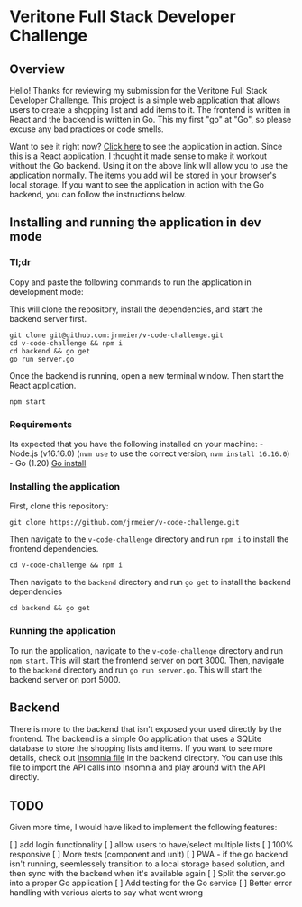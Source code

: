 # Veritone Full Stack Developer Challenge

## Overview

Hello! Thanks for reviewing my submission for the Veritone Full Stack Developer Challenge. This project is a simple web application that allows users to create a shopping list and add items to it. The frontend is written in React and the backend is written in Go. This my first "go" at "Go", so please excuse any bad practices or code smells.

Want to see it right now? [Click here](https://jrmeier.github.io/v-code-challenge/) to see the application in action. Since this is a React application, I thought it made sense to make it workout without the Go backend. Using it on the above link will allow you to use the application normally. The items you add will be stored in your browser's local storage. If you want to see the application in action with the Go backend, you can follow the instructions below.

## Installing and running the application in dev mode

### Tl;dr

Copy and paste the following commands to run the application in development mode:

This will clone the repository, install the dependencies, and start the backend server first.

```shell
git clone git@github.com:jrmeier/v-code-challenge.git
cd v-code-challenge && npm i
cd backend && go get
go run server.go
```

Once the backend is running, open a new terminal window. Then start the React application.

```shell
npm start
```

### Requirements

Its expected that you have the following installed on your machine:
    - Node.js (v16.16.0) (`nvm use` to use the correct version, `nvm install 16.16.0`)
    - Go (1.20) [Go install](https://go.dev/doc/install)

### Installing the application

First, clone this repository:

```shell
git clone https://github.com/jrmeier/v-code-challenge.git
```

Then navigate to the `v-code-challenge` directory and run `npm i` to install the frontend dependencies.

```shell
cd v-code-challenge && npm i
```

Then navigate to the `backend` directory and run `go get` to install the backend dependencies

```shell
cd backend && go get
```

### Running the application

To run the application, navigate to the `v-code-challenge` directory and run `npm start`. This will start the frontend server on port 3000. Then, navigate to the `backend` directory and run `go run server.go`. This will start the backend server on port 5000.

## Backend

There is more to the backend that isn't exposed your used directly by the frontend. The backend is a simple Go application that uses a SQLite database to store the shopping lists and items. If you want to see more details, check out [Insomnia file](backend/Insomnia.json) in the backend directory. You can use this file to import the API calls into Insomnia and play around with the API directly.

## TODO

Given more time, I would have liked to implement the following features:

[ ] add login functionality
[ ] allow users to have/select multiple lists
[ ] 100% responsive
[ ] More tests (component and unit)
[ ] PWA - if the go backend isn't running, seemlessely transition to a local storage based solution, and then sync with the backend when it's available again
[ ] Split the server.go into a proper Go application
[ ] Add testing for the Go service
[ ] Better error handling with various alerts to say what went wrong
